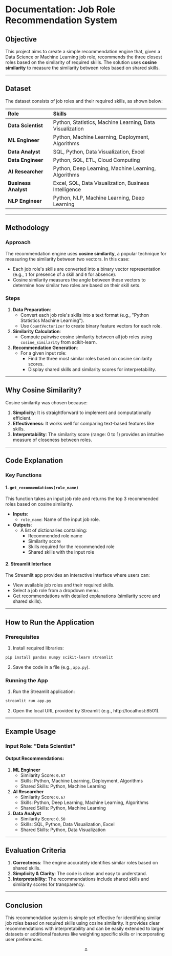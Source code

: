 # Documentation: Job Role Recommendation System

## Objective

This project aims to create a simple recommendation engine that, given a Data Science or Machine Learning job role, recommends the three closest roles based on the similarity of required skills. The solution uses **cosine similarity** to measure the similarity between roles based on shared skills.

---

## Dataset

The dataset consists of job roles and their required skills, as shown below:


| Role | Skills |
| :-- | :-- |
| **Data Scientist** | Python, Statistics, Machine Learning, Data Visualization |
| **ML Engineer** | Python, Machine Learning, Deployment, Algorithms |
| **Data Analyst** | SQL, Python, Data Visualization, Excel |
| **Data Engineer** | Python, SQL, ETL, Cloud Computing |
| **AI Researcher** | Python, Deep Learning, Machine Learning, Algorithms |
| **Business Analyst** | Excel, SQL, Data Visualization, Business Intelligence |
| **NLP Engineer** | Python, NLP, Machine Learning, Deep Learning |

---

## Methodology

### Approach

The recommendation engine uses **cosine similarity**, a popular technique for measuring the similarity between two vectors. In this case:

- Each job role's skills are converted into a binary vector representation (e.g., `1` for presence of a skill and `0` for absence).
- Cosine similarity measures the angle between these vectors to determine how similar two roles are based on their skill sets.


### Steps

1. **Data Preparation**:
    - Convert each job role's skills into a text format (e.g., "Python Statistics Machine Learning").
    - Use `CountVectorizer` to create binary feature vectors for each role.
2. **Similarity Calculation**:
    - Compute pairwise cosine similarity between all job roles using `cosine_similarity` from scikit-learn.
3. **Recommendation Generation**:
    - For a given input role:
        - Find the three most similar roles based on cosine similarity scores.
        - Display shared skills and similarity scores for interpretability.

---

## Why Cosine Similarity?

Cosine similarity was chosen because:

1. **Simplicity**: It is straightforward to implement and computationally efficient.
2. **Effectiveness**: It works well for comparing text-based features like skills.
3. **Interpretability**: The similarity score (range: 0 to 1) provides an intuitive measure of closeness between roles.

---

## Code Explanation

### Key Functions

#### 1. `get_recommendations(role_name)`

This function takes an input job role and returns the top 3 recommended roles based on cosine similarity.

- **Inputs**:
    - `role_name`: Name of the input job role.
- **Outputs**:
    - A list of dictionaries containing:
        - Recommended role name
        - Similarity score
        - Skills required for the recommended role
        - Shared skills with the input role


#### 2. Streamlit Interface

The Streamlit app provides an interactive interface where users can:

- View available job roles and their required skills.
- Select a job role from a dropdown menu.
- Get recommendations with detailed explanations (similarity score and shared skills).

---

## How to Run the Application

### Prerequisites

1. Install required libraries:

```bash
pip install pandas numpy scikit-learn streamlit
```

2. Save the code in a file (e.g., `app.py`).

### Running the App

1. Run the Streamlit application:

```bash
streamlit run app.py
```

2. Open the local URL provided by Streamlit (e.g., http://localhost:8501).

---

## Example Usage

### Input Role: "Data Scientist"

#### Output Recommendations:

1. **ML Engineer**
    - Similarity Score: `0.67`
    - Skills: Python, Machine Learning, Deployment, Algorithms
    - Shared Skills: Python, Machine Learning
2. **AI Researcher**
    - Similarity Score: `0.67`
    - Skills: Python, Deep Learning, Machine Learning, Algorithms
    - Shared Skills: Python, Machine Learning
3. **Data Analyst**
    - Similarity Score: `0.50`
    - Skills: SQL, Python, Data Visualization, Excel
    - Shared Skills: Python, Data Visualization

---

## Evaluation Criteria

1. **Correctness**:
The engine accurately identifies similar roles based on shared skills.
2. **Simplicity \& Clarity**:
The code is clean and easy to understand.
3. **Interpretability**:
The recommendations include shared skills and similarity scores for transparency.

---

## Conclusion

This recommendation system is simple yet effective for identifying similar job roles based on required skills using cosine similarity. It provides clear recommendations with interpretability and can be easily extended to larger datasets or additional features like weighting specific skills or incorporating user preferences.

<div style="text-align: center">⁂</div>

[^1]: https://pplx-res.cloudinary.com/image/upload/v1742622489/user_uploads/kINrWBolYcUsFXJ/image.jpg

